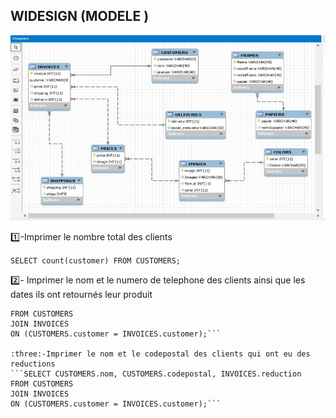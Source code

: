 
## WIDESIGN (MODELE )

![image](modele3.jpg)




:one:-Imprimer le nombre total des clients 

```SELECT count(customer) FROM CUSTOMERS;```


:two:- Imprimer le nom et le numero de telephone des clients ainsi que les dates ils ont retournés leur produit 

``` SELECT CUSTOMERS.nom, CUSTOMERS.telephone, INVOICES.retour
FROM CUSTOMERS
JOIN INVOICES 
ON (CUSTOMERS.customer = INVOICES.customer);```

:three:-Imprimer le nom et le codepostal des clients qui ont eu des reductions 
```SELECT CUSTOMERS.nom, CUSTOMERS.codepostal, INVOICES.reduction
FROM CUSTOMERS
JOIN INVOICES 
ON (CUSTOMERS.customer = INVOICES.customer);```
